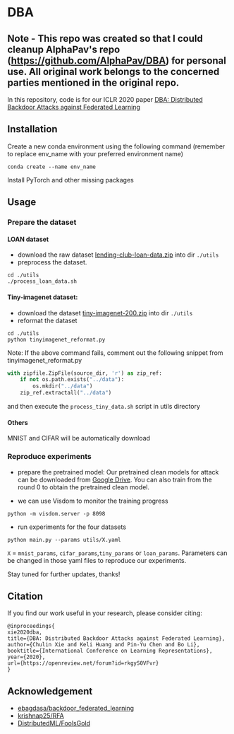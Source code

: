 # DBA

## Note - This repo was created so that I could cleanup AlphaPav's repo (https://github.com/AlphaPav/DBA) for personal use. All original work belongs to the concerned parties mentioned in the original repo. 

In this repository, code is for our ICLR 2020 paper [DBA: Distributed Backdoor Attacks against Federated Learning](https://openreview.net/forum?id=rkgyS0VFvr)

## Installation

Create a new conda environment using the following command (remember to replace env_name with your preferred environment name)
```
conda create --name env_name
```

Install PyTorch and other missing packages

## Usage

### Prepare the dataset

#### LOAN dataset

- download the raw dataset [lending-club-loan-data.zip](https://www.kaggle.com/wendykan/lending-club-loan-data/) into dir `./utils`
- preprocess the dataset.

```
cd ./utils
./process_loan_data.sh
```

#### Tiny-imagenet dataset:

- download the dataset [tiny-imagenet-200.zip](https://tiny-imagenet.herokuapp.com/) into dir `./utils`
- reformat the dataset

```
cd ./utils
python tinyimagenet_reformat.py
```

Note: If the above command fails, comment out the following snippet from tinyimagenet_reformat.py

```python
with zipfile.ZipFile(source_dir, 'r') as zip_ref:
    if not os.path.exists("../data"):
        os.mkdir("../data")
    zip_ref.extractall("../data")
```

and then execute the `process_tiny_data.sh` script in utils directory

#### Others

MNIST and CIFAR will be automatically download

### Reproduce experiments

- prepare the pretrained model:
Our pretrained clean models for attack can be downloaded from [Google Drive](https://drive.google.com/file/d/1wcJ_DkviuOLkmr-FgIVSFwnZwyGU8SjH/view?usp=sharing). You can also train from the round 0 to obtain the pretrained clean model.

- we can use Visdom to monitor the training progress

```
python -m visdom.server -p 8098
```

- run experiments for the four datasets

```
python main.py --params utils/X.yaml
```

`X` = `mnist_params`, `cifar_params`,`tiny_params` or `loan_params`. Parameters can be changed in those yaml files to reproduce our experiments.

Stay tuned for further updates, thanks!

## Citation

If you find our work useful in your research, please consider citing:

```
@inproceedings{
xie2020dba,
title={DBA: Distributed Backdoor Attacks against Federated Learning},
author={Chulin Xie and Keli Huang and Pin-Yu Chen and Bo Li},
booktitle={International Conference on Learning Representations},
year={2020},
url={https://openreview.net/forum?id=rkgyS0VFvr}
}
```

## Acknowledgement

- [ebagdasa/backdoor_federated_learning](https://github.com/ebagdasa/backdoor_federated_learning)
- [krishnap25/RFA](https://github.com/krishnap25/RFA)
- [DistributedML/FoolsGold](https://github.com/DistributedML/FoolsGold)
